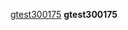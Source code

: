 <HTML>
    <BODY>
         <p>
            <a href="ms-windows-store://pdp/?productid=##">gtest300175</a>
            <b href="ms-windows-store://pdp/?productid=##">gtest300175</b>
         </p>
    </BODY>
</HTML>
